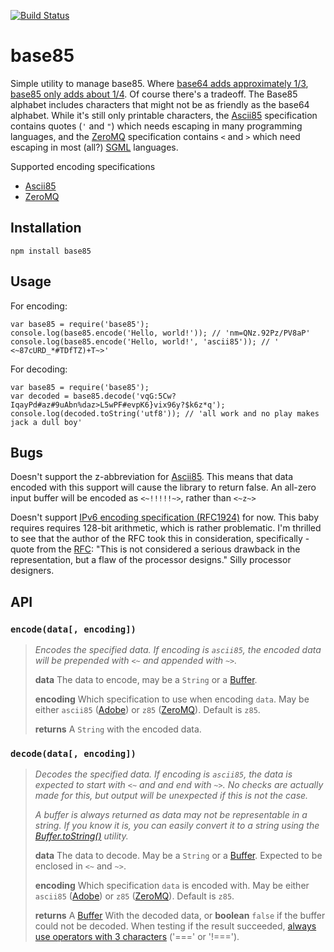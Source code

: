 [![Build Status](https://travis-ci.org/noseglid/base85.png?branch=master)](https://travis-ci.org/noseglid/base85)

# base85

Simple utility to manage base85. Where [base64 adds approximately 1/3][Base64],
[base85 only adds about 1/4][Base85]. Of course there's a tradeoff. The Base85
alphabet includes characters that might not be as friendly as the base64 alphabet.
While it's still only printable characters, the [Ascii85][Base85] specification contains
quotes (`'` and `"`) which needs escaping in many programming languages,
and the [ZeroMQ][Base85ZeroMQ] specification contains `<` and `>` which need escaping
in most (all?) [SGML][SGML] languages.

Supported encoding specifications

  * [Ascii85][Base85]
  * [ZeroMQ][Base85ZeroMQ]

## Installation

    npm install base85


## Usage

For encoding:

    var base85 = require('base85');
    console.log(base85.encode('Hello, world!')); // 'nm=QNz.92Pz/PV8aP'
    console.log(base85.encode('Hello, world!', 'ascii85')); // ' <~87cURD_*#TDfTZ)+T~>'

For decoding:

    var base85 = require('base85');
    var decoded = base85.decode('vqG:5Cw?IqayPd#az#9uAbn%daz>L5wPF#evpK6}vix96y?$k6z*q');
    console.log(decoded.toString('utf8')); // 'all work and no play makes jack a dull boy'

## Bugs

Doesn't support the z-abbreviation for [Ascii85][Base85]. This means that data encoded with this
support will cause the library to return false. An all-zero input buffer will be encoded
as `<~!!!!!~>`, rather than `<~z~>`

Doesn't support [IPv6 encoding specification (RFC1924)][Base85IPv6] for now. This baby requires
requires 128-bit arithmetic, which is rather problematic. I'm thrilled to see that the author
of the RFC took this in consideration, specifically - quote from the [RFC][Base85IPv6]: "This is not
considered a serious drawback in the representation, but a flaw of the processor designs."
Silly processor designers.

## API

### `encode(data[, encoding])`

> _Encodes the specified data. If encoding is `ascii85`, the encoded data will be prepended
> with `<~` and appended with  `~>`._
>
> **data** The data to encode, may be a `String` or a [Buffer][NodeBuffer].
>
> **encoding** Which specification to use when encoding `data`.  May be either
>              `ascii85` ([Adobe][Base85]) or `z85` ([ZeroMQ][Base85ZeroMQ]).
>              Default is `z85`.
>
> **returns** A `String` with the encoded data.

### `decode(data[, encoding])`

> _Decodes the specified data. If encoding is `ascii85`, the data is expected
> to start with `<~` and and end with `~>`. No checks are actually made for
> this, but output will be unexpected if this is not the case._
>
> _A buffer is always returned as data may not be representable in a string.
> If you know it is, you can easily convert it to a string using the
> [Buffer.toString()][NodeBufferToString] utility._
>
> **data** The data to decode. May be a `String` or a [Buffer][NodeBuffer].
> Expected to be enclosed in `<~` and `~>`.
>
> **encoding** Which specification `data` is encoded with. May be either
>              `ascii85` ([Adobe][Base85]) or `z85` ([ZeroMQ][Base85ZeroMQ]).
>              Default is `z85`.
>
> **returns** A [Buffer][NodeBuffer] With the decoded data, or **boolean** `false` if the buffer could not be decoded. When testing if the result succeeded, [always use operators with 3 characters][JSCompare] ('===' or '!===').
>

[Base64]: http://en.wikipedia.org/wiki/Base64
[Base85]: http://en.wikipedia.org/wiki/Ascii85
[NodeBuffer]: http://nodejs.org/api/buffer.html
[NodeBufferToString]: http://nodejs.org/api/buffer.html#buffer_buf_tostring_encoding_start_end
[Base85ZeroMQ]: http://rfc.zeromq.org/spec:32
[Base85IPv6]: http://tools.ietf.org/html/rfc1924
[JSCompare]: http://stackoverflow.com/questions/359494/does-it-matter-which-equals-operator-vs-i-use-in-javascript-comparisons
[SGML]: https://en.wikipedia.org/wiki/Standard_Generalized_Markup_Language

